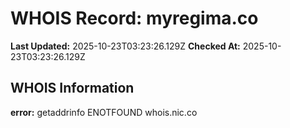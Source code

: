 # WHOIS Record: myregima.co

**Last Updated:** 2025-10-23T03:23:26.129Z
**Checked At:** 2025-10-23T03:23:26.129Z

## WHOIS Information

**error:** getaddrinfo ENOTFOUND whois.nic.co

